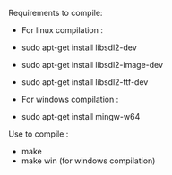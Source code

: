 Requirements to compile:

  - For linux compilation :
   - sudo apt-get install libsdl2-dev
   - sudo apt-get install libsdl2-image-dev
   - sudo apt-get install libsdl2-ttf-dev

  - For windows compilation :
   - sudo apt-get install mingw-w64

Use to compile :

  - make
  - make win (for windows compilation)
